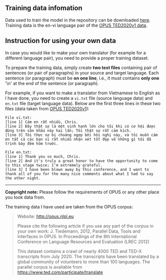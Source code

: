## Training data infomation
Data used to train the model in the repository can be downloaded [here](https://drive.google.com/file/d/1AiUt7TuIUcVLb3M_iM99yGhJTtuhOB_x/view?usp=sharing). Training data is the en-vi language pair of the [OPUS TED2020v1 data](https://opus.nlpl.eu/TED2020-v1.php).   

## Instruction for using your own data
In case you would like to make your own translator (for example for a different language pair), you need to provide a proper training dataset.

To prepare the training data, simply create **two text files** containing pair of sentences (or pair of paragraphs) in your source and target language. Each sentence (or paragraph) must be **on one line**, i.e., it must contains **only one** '\n' at the end of the sentence (or paragraph).  

For example, if you want to make a translator from Vietnamese to English as I have done, you need to create a `vi.txt` file (source language data) and `en.txt` file (target language data). Below are the first three lines in these two files (data taken from [OPUS TED2020v1](https://opus.nlpl.eu/TED2020-v1.php)):  
    
    File vi.txt:  
    [line 1] Cám ơn rất nhiều, Chris.  
    [line 2] Đây thật sự là một vinh hạnh lớn cho tôi khi có cơ hội được đứng trên sân khấu này hai lần; Tôi thật sự rất cảm kích.  
    [line 3] Tôi thực sự bị choáng ngợp bởi hội nghị này, và tôi muốn cám ơn tất cả các bạn vì rất nhiều nhận xét tốt đẹp về những gì tôi đã trình bày đêm hôm trước.  

    File en.txt:
    [line 1] Thank you so much, Chris.  
    [line 2] And it's truly a great honor to have the opportunity to come to this stage twice; I'm extremely grateful.  
    [line 3] I have been blown away by this conference, and I want to thank all of you for the many nice comments about what I had to say the other night.  

----
**Copyright note:** Please follow the requirements of OPUS or any other place you took data from. 

The training data I have used are taken from the OPUS corpus:  
> Website: http://opus.nlpl.eu
> 
> Please cite the following article if you use any part of the corpus in your own work: J. Tiedemann, 2012, Parallel Data, Tools and Interfaces in OPUS. In Proceedings of the 8th International Conference on Language Resources and Evaluation (LREC 2012)
> 
> This dataset contains a crawl of nearly 4000 TED and TED-X transcripts from July 2020. The transcripts have been translated by a global community of volunteers to more than 100 languages. The parallel corpus is available from https://www.ted.com/participate/translate


